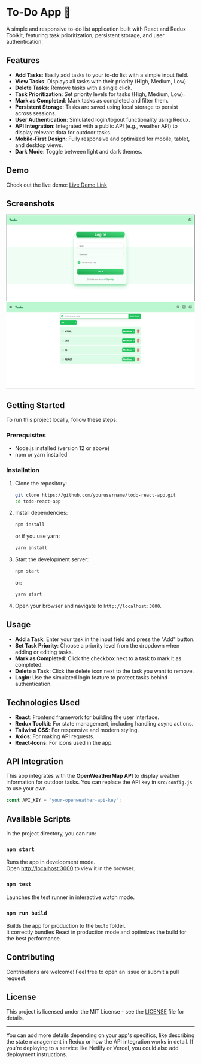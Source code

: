 # To-Do App 📝

A simple and responsive to-do list application built with React and Redux Toolkit, featuring task prioritization, persistent storage, and user authentication.

## Features

- **Add Tasks**: Easily add tasks to your to-do list with a simple input field.
- **View Tasks**: Displays all tasks with their priority (High, Medium, Low).
- **Delete Tasks**: Remove tasks with a single click.
- **Task Prioritization**: Set priority levels for tasks (High, Medium, Low).
- **Mark as Completed**: Mark tasks as completed and filter them.
- **Persistent Storage**: Tasks are saved using local storage to persist across sessions.
- **User Authentication**: Simulated login/logout functionality using Redux.
- **API Integration**: Integrated with a public API (e.g., weather API) to display relevant data for outdoor tasks.
- **Mobile-First Design**: Fully responsive and optimized for mobile, tablet, and desktop views.
- **Dark Mode**: Toggle between light and dark themes.

## Demo

Check out the live demo: [Live Demo Link](https://your-demo-link.com)

## Screenshots

![Screenshot 1](./screenshots/screenshot1.png)
![Screenshot 2](./screenshots/screenshot2.png)

## Getting Started

To run this project locally, follow these steps:

### Prerequisites

- Node.js installed (version 12 or above)
- npm or yarn installed

### Installation

1. Clone the repository:

   ```bash
   git clone https://github.com/yourusername/todo-react-app.git
   cd todo-react-app
   ```

2. Install dependencies:

   ```bash
   npm install
   ```

   or if you use yarn:

   ```bash
   yarn install
   ```

3. Start the development server:

   ```bash
   npm start
   ```

   or:

   ```bash
   yarn start
   ```

4. Open your browser and navigate to `http://localhost:3000`.

## Usage

- **Add a Task**: Enter your task in the input field and press the "Add" button.
- **Set Task Priority**: Choose a priority level from the dropdown when adding or editing tasks.
- **Mark as Completed**: Click the checkbox next to a task to mark it as completed.
- **Delete a Task**: Click the delete icon next to the task you want to remove.
- **Login**: Use the simulated login feature to protect tasks behind authentication.

## Technologies Used

- **React**: Frontend framework for building the user interface.
- **Redux Toolkit**: For state management, including handling async actions.
- **Tailwind CSS**: For responsive and modern styling.
- **Axios**: For making API requests.
- **React-Icons**: For icons used in the app.

## API Integration

This app integrates with the **OpenWeatherMap API** to display weather information for outdoor tasks. You can replace the API key in `src/config.js` to use your own.

```javascript
const API_KEY = 'your-openweather-api-key';
```

## Available Scripts

In the project directory, you can run:

### `npm start`

Runs the app in development mode.<br>
Open [http://localhost:3000](http://localhost:3000) to view it in the browser.

### `npm test`

Launches the test runner in interactive watch mode.

### `npm run build`

Builds the app for production to the `build` folder.<br>
It correctly bundles React in production mode and optimizes the build for the best performance.

## Contributing

Contributions are welcome! Feel free to open an issue or submit a pull request.

## License

This project is licensed under the MIT License - see the [LICENSE](LICENSE) file for details.

---

You can add more details depending on your app's specifics, like describing the state management in Redux or how the API integration works in detail. If you're deploying to a service like Netlify or Vercel, you could also add deployment instructions.
